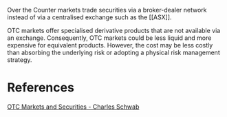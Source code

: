 Over the Counter markets trade securities via a broker-dealer network instead of via a centralised exchange such as the [[ASX]].

OTC markets offer specialised derivative products that are not available via an exchange. Consequently, OTC markets could be less liquid and more expensive for equivalent products. However, the cost may be less costly than absorbing the underlying risk or adopting a physical risk management strategy.

# References
[OTC Markets and Securities - Charles Schwab](OTC%20Markets%20and%20Securities%20-%20Charles%20Schwab.md)

